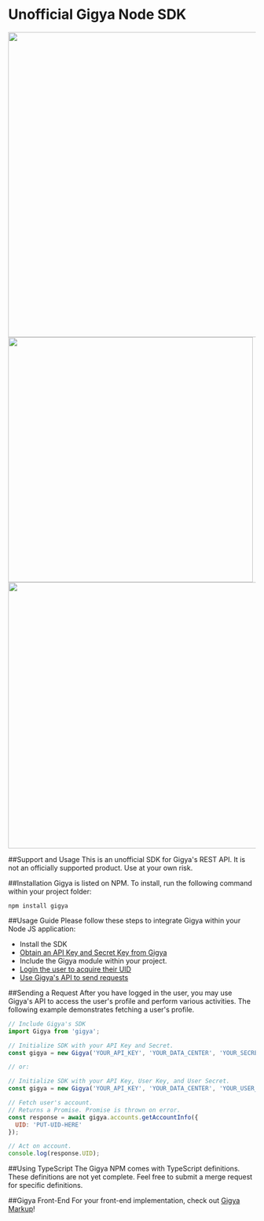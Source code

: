 Unofficial Gigya Node SDK
==============

<img width="620" src="https://cloud.githubusercontent.com/assets/1831484/20920767/1a0acc7e-bb56-11e6-802f-31ed45a91768.png">

<img width="498" src="https://cloud.githubusercontent.com/assets/1831484/20920781/2581495c-bb56-11e6-9206-dd7fd162f82f.png">

<img width="541" src="https://cloud.githubusercontent.com/assets/1831484/20920780/25703306-bb56-11e6-91c8-6566736a2ccf.png">


##Support and Usage
This is an unofficial SDK for Gigya's REST API. It is not an officially supported product. Use at your own risk.

##Installation
Gigya is listed on NPM. To install, run the following command within your project folder:
```
npm install gigya
```

##Usage Guide
Please follow these steps to integrate Gigya within your Node JS application:
- Install the SDK
- <a href="http://developers.gigya.com/010_Developer_Guide#API_Key_and_Site_Setup">Obtain an API Key and Secret Key from Gigya</a>
- Include the Gigya module within your project.
- <a href="http://developers.gigya.com/040_Demos/010_Social_Identity_Management/010_Social_Login/001_Basic_Social_Login">Login the user to acquire their UID</a>
- <a href="https://github.com/Gigya-Inc/node-gigya/blob/master/README.md#sending-a-request">Use Gigya's API to send requests</a>

##Sending a Request
After you have logged in the user, you may use Gigya's API to access the user's profile and perform various activities. The following example demonstrates fetching a user's profile.
````js
// Include Gigya's SDK
import Gigya from 'gigya';

// Initialize SDK with your API Key and Secret.
const gigya = new Gigya('YOUR_API_KEY', 'YOUR_DATA_CENTER', 'YOUR_SECRET');

// or:

// Initialize SDK with your API Key, User Key, and User Secret.
const gigya = new Gigya('YOUR_API_KEY', 'YOUR_DATA_CENTER', 'YOUR_USER_KEY', 'YOUR_USER_SECRET');

// Fetch user's account.
// Returns a Promise. Promise is thrown on error.
const response = await gigya.accounts.getAccountInfo({
  UID: 'PUT-UID-HERE'
});

// Act on account.
console.log(response.UID);
````

##Using TypeScript
The Gigya NPM comes with TypeScript definitions. These definitions are not yet complete. Feel free to submit a merge request for specific definitions.

##Gigya Front-End
For your front-end implementation, check out [Gigya Markup](https://github.com/scotthovestadt/gigya-markup)!
